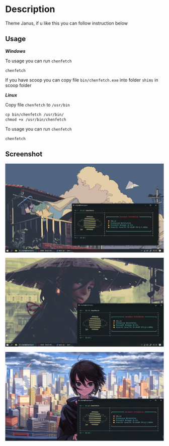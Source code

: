 # Description
Theme Janus, if u like this you can follow instruction below

## Usage
_**Windows**_

To usage you can run `chenfetch`
```
chenfetch
```
If you have scoop you can copy file `bin/chenfetch.exe` into folder `shims` in scoop folder


_**Linux**_

Copy file `chenfetch` to `/usr/bin`
```
cp bin/chenfetch /usr/bin/
chmod +x /usr/bin/chenfetch
```

To usage you can run `chenfetch`
```
chenfetch
```

## Screenshot
![screenshot1](../.github/assets/janus/1.jpg)

![screenshot2](../.github/assets/janus/2.jpg)

![screenshot3](../.github/assets/janus/3.jpg)
